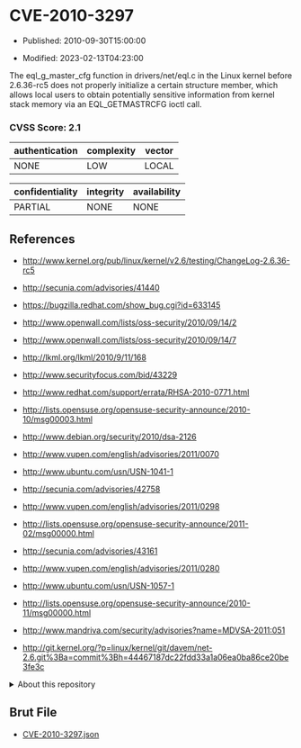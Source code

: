 # CVE-2010-3297

- Published: 2010-09-30T15:00:00

- Modified: 2023-02-13T04:23:00

The eql_g_master_cfg function in drivers/net/eql.c in the Linux kernel before 2.6.36-rc5 does not properly initialize a certain structure member, which allows local users to obtain potentially sensitive information from kernel stack memory via an EQL_GETMASTRCFG ioctl call.

### CVSS Score: **2.1**

| authentication | complexity | vector |
| --- | --- | --- |
| NONE | LOW | LOCAL |

| confidentiality | integrity | availability |
| --- | --- | --- |
| PARTIAL | NONE | NONE |

## References

* http://www.kernel.org/pub/linux/kernel/v2.6/testing/ChangeLog-2.6.36-rc5

* http://secunia.com/advisories/41440

* https://bugzilla.redhat.com/show_bug.cgi?id=633145

* http://www.openwall.com/lists/oss-security/2010/09/14/2

* http://www.openwall.com/lists/oss-security/2010/09/14/7

* http://lkml.org/lkml/2010/9/11/168

* http://www.securityfocus.com/bid/43229

* http://www.redhat.com/support/errata/RHSA-2010-0771.html

* http://lists.opensuse.org/opensuse-security-announce/2010-10/msg00003.html

* http://www.debian.org/security/2010/dsa-2126

* http://www.vupen.com/english/advisories/2011/0070

* http://www.ubuntu.com/usn/USN-1041-1

* http://secunia.com/advisories/42758

* http://www.vupen.com/english/advisories/2011/0298

* http://lists.opensuse.org/opensuse-security-announce/2011-02/msg00000.html

* http://secunia.com/advisories/43161

* http://www.vupen.com/english/advisories/2011/0280

* http://www.ubuntu.com/usn/USN-1057-1

* http://lists.opensuse.org/opensuse-security-announce/2010-11/msg00000.html

* http://www.mandriva.com/security/advisories?name=MDVSA-2011:051

* http://git.kernel.org/?p=linux/kernel/git/davem/net-2.6.git%3Ba=commit%3Bh=44467187dc22fdd33a1a06ea0ba86ce20be3fe3c

<details>
<summary>About this repository</summary> 

  This repository is part of the project [Live Hack CVE](https://github.com/Live-Hack-CVE). Main website can be found [www.live-hack.org](https://www.live-hack.org) 
  
  Made by [Sn0wAlice](https://github.com/Sn0wAlice) for the people that care about security and need to have a feed of the latest CVEs. Hope you enjoy it, don't forget to star the repo and follow me on [Twitter](https://twitter.com/Sn0wAlice) and [Github](https://github.com/Sn0wAlice). And that is my [personnal website](https://www.alice-snow.me/)

  - [Home Page](https://github.com/Live-Hack-CVE)
  - [Framework](https://github.com/Live-Hack-CVE/cve-framework)
  - [CVE database](https://github.com/Live-Hack-CVE/full_database)
  - [Changelog](https://github.com/Live-Hack-CVE/Changelog)
</details>

## Brut File

* [CVE-2010-3297.json](https://raw.githubusercontent.com/Live-Hack-CVE/full_database/main/cves/2010/CVE-2010-3297.json)

